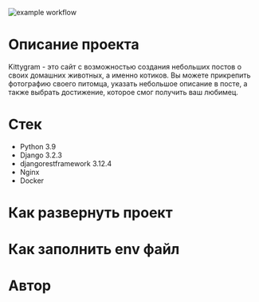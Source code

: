 ![example workflow](https://github.com/NikTihomirovv/kittygram_final/actions/workflows/main.yml/badge.svg)

# Описание проекта
Kittygram - это сайт с возможностью создания небольших постов о своих домашних животных, а именно котиков. Вы можете прикрепить фотографию своего питомца, указать небольшое описание в посте, а также выбрать достижение, которое смог получить ваш любимец.

# Стек
* Python 3.9
* Django 3.2.3
* djangorestframework 3.12.4
* Nginx
* Docker

# Как развернуть проект

# Как заполнить env файл

# Автор
